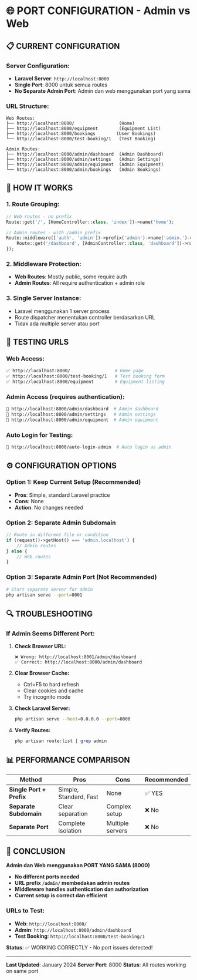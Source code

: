 # 🌐 PORT CONFIGURATION - Admin vs Web

## 📋 **CURRENT CONFIGURATION**

### **Server Configuration:**
- **Laravel Server**: `http://localhost:8000`
- **Single Port**: 8000 untuk semua routes
- **No Separate Admin Port**: Admin dan web menggunakan port yang sama

### **URL Structure:**
```
Web Routes:
├── http://localhost:8000/                 (Home)
├── http://localhost:8000/equipment        (Equipment List)
├── http://localhost:8000/bookings        (User Bookings)
└── http://localhost:8000/test-booking/1   (Test Booking)

Admin Routes:
├── http://localhost:8000/admin/dashboard  (Admin Dashboard)
├── http://localhost:8000/admin/settings   (Admin Settings)
├── http://localhost:8000/admin/equipment  (Admin Equipment)
└── http://localhost:8000/admin/bookings   (Admin Bookings)
```

## 🔧 **HOW IT WORKS**

### **1. Route Grouping:**
```php
// Web routes - no prefix
Route::get('/', [HomeController::class, 'index'])->name('home');

// Admin routes - with /admin prefix
Route::middleware(['auth', 'admin'])->prefix('admin')->name('admin.')->group(function () {
    Route::get('/dashboard', [AdminController::class, 'dashboard'])->name('dashboard');
});
```

### **2. Middleware Protection:**
- **Web Routes**: Mostly public, some require auth
- **Admin Routes**: All require authentication + admin role

### **3. Single Server Instance:**
- Laravel menggunakan 1 server process
- Route dispatcher menentukan controller berdasarkan URL
- Tidak ada multiple server atau port

## 🚀 **TESTING URLS**

### **Web Access:**
```bash
✅ http://localhost:8000/                 # Home page
✅ http://localhost:8000/test-booking/1   # Test booking form
✅ http://localhost:8000/equipment        # Equipment listing
```

### **Admin Access (requires authentication):**
```bash
🔐 http://localhost:8000/admin/dashboard  # Admin dashboard
🔐 http://localhost:8000/admin/settings   # Admin settings
🔐 http://localhost:8000/admin/equipment  # Admin equipment
```

### **Auto Login for Testing:**
```bash
🧪 http://localhost:8000/auto-login-admin  # Auto login as admin
```

## ⚙️ **CONFIGURATION OPTIONS**

### **Option 1: Keep Current Setup (Recommended)**
- **Pros**: Simple, standard Laravel practice
- **Cons**: None
- **Action**: No changes needed

### **Option 2: Separate Admin Subdomain**
```php
// Route in different file or condition
if (request()->getHost() === 'admin.localhost') {
    // Admin routes
} else {
    // Web routes
}
```

### **Option 3: Separate Admin Port (Not Recommended)**
```bash
# Start separate server for admin
php artisan serve --port=8001
```

## 🔍 **TROUBLESHOOTING**

### **If Admin Seems Different Port:**

1. **Check Browser URL:**
   ```
   ❌ Wrong: http://localhost:8001/admin/dashboard
   ✅ Correct: http://localhost:8000/admin/dashboard
   ```

2. **Clear Browser Cache:**
   - Ctrl+F5 to hard refresh
   - Clear cookies and cache
   - Try incognito mode

3. **Check Laravel Server:**
   ```bash
   php artisan serve --host=0.0.0.0 --port=8000
   ```

4. **Verify Routes:**
   ```bash
   php artisan route:list | grep admin
   ```

## 📊 **PERFORMANCE COMPARISON**

| Method | Pros | Cons | Recommended |
|--------|------|------|-------------|
| **Single Port + Prefix** | Simple, Standard, Fast | None | ✅ YES |
| **Separate Subdomain** | Clear separation | Complex setup | ❌ No |
| **Separate Port** | Complete isolation | Multiple servers | ❌ No |

## 🎯 **CONCLUSION**

**Admin dan Web menggunakan PORT YANG SAMA (8000)**

- **No different ports needed**
- **URL prefix `/admin/` membedakan admin routes**
- **Middleware handles authentication dan authorization**
- **Current setup is correct dan efficient**

### **URLs to Test:**
- **Web**: `http://localhost:8000/`
- **Admin**: `http://localhost:8000/admin/dashboard`
- **Test Booking**: `http://localhost:8000/test-booking/1`

**Status**: ✅ WORKING CORRECTLY - No port issues detected!

---

**Last Updated**: January 2024
**Server Port**: 8000
**Status**: All routes working on same port
